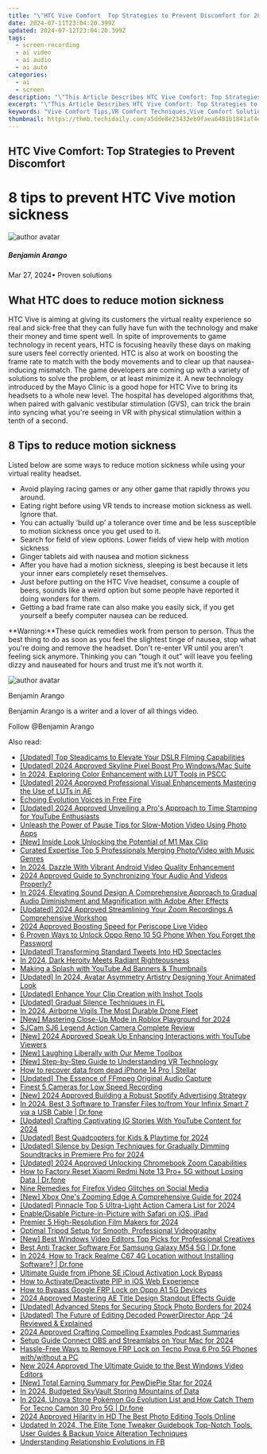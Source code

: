 ```yaml
---
title: "\"HTC Vive Comfort  Top Strategies to Prevent Discomfort for 2024\""
date: 2024-07-11T23:04:20.399Z
updated: 2024-07-12T23:04:20.399Z
tags: 
  - screen-recording
  - ai video
  - ai audio
  - ai auto
categories: 
  - ai
  - screen
description: "\"This Article Describes HTC Vive Comfort: Top Strategies to Prevent Discomfort for 2024\""
excerpt: "\"This Article Describes HTC Vive Comfort: Top Strategies to Prevent Discomfort for 2024\""
keywords: "Vive Comfort Tips,VR Comfort Techniques,Vive Comfort Solutions,Avoid Vive Strain,Easy Vive Use,Reduce Vive Discomfort,Healthy VR Habits"
thumbnail: https://thmb.techidaily.com/a5dde8e23432eb9faea6481b1841af4ec33dc75da64317f31b7964d607abcd74.jpg
---
```


## HTC Vive Comfort: Top Strategies to Prevent Discomfort

# 8 tips to prevent HTC Vive motion sickness

![author avatar](https://images.wondershare.com/filmora/article-images/benjamin-arango-author.jpg)

##### Benjamin Arango

 Mar 27, 2024• Proven solutions

## What HTC does to reduce motion sickness

 HTC Vive is aiming at giving its customers the virtual reality experience so real and sick-free that they can fully have fun with the technology and make their money and time spent well. In spite of improvements to game technology in recent years, HTC is focusing heavily these days on making sure users feel correctly oriented. HTC is also at work on boosting the frame rate to match with the body movements and to clear up that nausea-inducing mismatch. The game developers are coming up with a variety of solutions to solve the problem, or at least minimize it. A new technology introduced by the Mayo Clinic is a good hope for HTC Vive to bring its headsets to a whole new level. The hospital has developed algorithms that, when paired with galvanic vestibular stimulation (GVS), can trick the brain into syncing what you're seeing in VR with physical stimulation within a tenth of a second.

## 8 Tips to reduce motion sickness

 Listed below are some ways to reduce motion sickness while using your virtual reality headset.

* Avoid playing racing games or any other game that rapidly throws you around.
* Eating right before using VR tends to increase motion sickness as well. Ignore that.
* You can actually ‘build up’ a tolerance over time and be less susceptible to motion sickness once you get used to it.
* Search for field of view options. Lower fields of view help with motion sickness
* Ginger tablets aid with nausea and motion sickness
* After you have had a motion sickness, sleeping is best because it lets your inner ears completely reset themselves.
* Just before putting on the HTC Vive headset, consume a couple of beers, sounds like a weird option but some people have reported it doing wonders for them.
* Getting a bad frame rate can also make you easily sick, if you get yourself a beefy computer nausea can be reduced.

**Warning:**These quick remedies work from person to person. Thus the best thing to do as soon as you feel the slightest tinge of nausea, stop what you're doing and remove the headset. Don't re-enter VR until you aren't feeling sick anymore. Thinking you can "tough it out" will leave you feeling dizzy and nauseated for hours and trust me it’s not worth it.

![author avatar](https://images.wondershare.com/filmora/article-images/benjamin-arango-author.jpg)

Benjamin Arango

Benjamin Arango is a writer and a lover of all things video.

Follow @Benjamin Arango


<ins class="adsbygoogle"
     style="display:block"
     data-ad-format="autorelaxed"
     data-ad-client="ca-pub-7571918770474297"
     data-ad-slot="1223367746"></ins>



<ins class="adsbygoogle"
     style="display:block"
     data-ad-client="ca-pub-7571918770474297"
     data-ad-slot="8358498916"
     data-ad-format="auto"
     data-full-width-responsive="true"></ins>




<span class="atpl-alsoreadstyle">Also read:</span>
<div><ul>
<li><a href="https://fox-friendly.techidaily.com/updated-top-steadicams-to-elevate-your-dslr-filming-capabilities/"><u>[Updated] Top Steadicams to Elevate Your DSLR Filming Capabilities</u></a></li>
<li><a href="https://fox-friendly.techidaily.com/updated-2024-approved-skyline-pixel-boost-pro-windowsmac-suite/"><u>[Updated] 2024 Approved  Skyline Pixel Boost Pro  Windows/Mac Suite</u></a></li>
<li><a href="https://fox-friendly.techidaily.com/in-2024-exploring-color-enhancement-with-lut-tools-in-pscc/"><u>In 2024, Exploring Color Enhancement with LUT Tools in PSCC</u></a></li>
<li><a href="https://fox-friendly.techidaily.com/updated-2024-approved-professional-visual-enhancements-mastering-the-use-of-luts-in-ae/"><u>[Updated] 2024 Approved  Professional Visual Enhancements  Mastering the Use of LUTs in AE</u></a></li>
<li><a href="https://fox-friendly.techidaily.com/echoing-evolution-voices-in-free-fire/"><u>Echoing Evolution  Voices in Free Fire</u></a></li>
<li><a href="https://fox-friendly.techidaily.com/updated-2024-approved-unveiling-a-pros-approach-to-time-stamping-for-youtube-enthusiasts/"><u>[Updated] 2024 Approved  Unveiling a Pro's Approach to Time Stamping for YouTube Enthusiasts</u></a></li>
<li><a href="https://fox-friendly.techidaily.com/unleash-the-power-of-pause-tips-for-slow-motion-video-using-photo-apps/"><u>Unleash the Power of Pause  Tips for Slow-Motion Video Using Photo Apps</u></a></li>
<li><a href="https://extra-skills.techidaily.com/new-inside-look-unlocking-the-potential-of-m1-max-clip/"><u>[New] Inside Look  Unlocking the Potential of M1 Max Clip</u></a></li>
<li><a href="https://fox-friendly.techidaily.com/curated-expertise-top-5-professionals-merging-photovideo-with-music-genres/"><u>Curated Expertise  Top 5 Professionals Merging Photo/Video with Music Genres</u></a></li>
<li><a href="https://fox-friendly.techidaily.com/in-2024-dazzle-with-vibrant-android-video-quality-enhancement/"><u>In 2024, Dazzle With Vibrant Android Video Quality Enhancement</u></a></li>
<li><a href="https://ai-editing-video.techidaily.com/2024-approved-guide-to-synchronizing-your-audio-and-videos-properly/"><u>2024 Approved Guide to Synchronizing Your Audio And Videos Properly?</u></a></li>
<li><a href="https://sound-tweaking.techidaily.com/in-2024-elevating-sound-design-a-comprehensive-approach-to-gradual-audio-diminishment-and-magnification-with-adobe-after-effects/"><u>In 2024, Elevating Sound Design A Comprehensive Approach to Gradual Audio Diminishment and Magnification with Adobe After Effects</u></a></li>
<li><a href="https://screen-activity-recording.techidaily.com/updated-2024-approved-streamlining-your-zoom-recordings-a-comprehensive-workshop/"><u>[Updated] 2024 Approved  Streamlining Your Zoom Recordings  A Comprehensive Workshop</u></a></li>
<li><a href="https://fox-friendly.techidaily.com/2024-approved-boosting-speed-for-periscope-live-video/"><u>2024 Approved  Boosting Speed for Periscope Live Video</u></a></li>
<li><a href="https://easy-unlock-android.techidaily.com/6-proven-ways-to-unlock-oppo-reno-10-5g-phone-when-you-forget-the-password-by-drfone-android/"><u>6 Proven Ways to Unlock Oppo Reno 10 5G Phone When You Forget the Password</u></a></li>
<li><a href="https://twitter-clips.techidaily.com/updated-transforming-standard-tweets-into-hd-spectacles/"><u>[Updated] Transforming Standard Tweets Into HD Spectacles</u></a></li>
<li><a href="https://fox-friendly.techidaily.com/in-2024-dark-heroity-meets-radiant-righteousness/"><u>In 2024, Dark Heroity Meets Radiant Righteousness</u></a></li>
<li><a href="https://youtube-lab.techidaily.com/g-a-splash-with-youtube-ad-banners-and-thumbnails/"><u>Making a Splash with YouTube Ad Banners & Thumbnails</u></a></li>
<li><a href="https://facebook-video-content.techidaily.com/updated-in-2024-avatar-asymmetry-artistry-designing-your-animated-look/"><u>[Updated] In 2024, Avatar Asymmetry Artistry  Designing Your Animated Look</u></a></li>
<li><a href="https://fox-friendly.techidaily.com/updated-enhance-your-clip-creation-with-inshot-tools/"><u>[Updated] Enhance Your Clip Creation with Inshot Tools</u></a></li>
<li><a href="https://fox-friendly.techidaily.com/updated-gradual-silence-techniques-in-fl/"><u>[Updated] Gradual Silence Techniques in FL</u></a></li>
<li><a href="https://fox-friendly.techidaily.com/in-2024-airborne-vigils-the-most-durable-drone-fleet/"><u>In 2024, Airborne Vigils  The Most Durable Drone Fleet</u></a></li>
<li><a href="https://fox-friendly.techidaily.com/new-mastering-close-up-mode-in-roblox-playground-for-2024/"><u>[New] Mastering Close-Up Mode in Roblox Playground for 2024</u></a></li>
<li><a href="https://fox-friendly.techidaily.com/sjcam-sj6-legend-action-camera-complete-review/"><u>SJCam SJ6 Legend Action Camera Complete Review</u></a></li>
<li><a href="https://fox-friendly.techidaily.com/new-2024-approved-speak-up-enhancing-interactions-with-youtube-viewers/"><u>[New] 2024 Approved  Speak Up  Enhancing Interactions with YouTube Viewers</u></a></li>
<li><a href="https://fox-friendly.techidaily.com/new-laughing-liberally-with-our-meme-toolbox/"><u>[New] Laughing Liberally with Our Meme Toolbox</u></a></li>
<li><a href="https://extra-approaches.techidaily.com/new-step-by-step-guide-to-understanding-vr-technology/"><u>[New] Step-by-Step Guide to Understanding VR Technology</u></a></li>
<li><a href="https://blog-min.techidaily.com/how-to-recover-data-from-dead-iphone-14-pro-stellar-by-stellar-data-recovery-ios-iphone-data-recovery/"><u>How to recover data from dead iPhone 14 Pro | Stellar</u></a></li>
<li><a href="https://fox-friendly.techidaily.com/updated-the-essence-of-ffmpeg-original-audio-capture/"><u>[Updated] The Essence of FFmpeg  Original Audio Capture</u></a></li>
<li><a href="https://vp-tips.techidaily.com/finest-5-cameras-for-low-speed-recording/"><u>Finest 5 Cameras for Low Speed Recording</u></a></li>
<li><a href="https://fox-friendly.techidaily.com/new-2024-approved-building-a-robust-spotify-advertising-strategy/"><u>[New] 2024 Approved  Building a Robust Spotify Advertising Strategy</u></a></li>
<li><a href="https://android-transfer.techidaily.com/in-2024-best-3-software-to-transfer-files-tofrom-your-infinix-smart-7-via-a-usb-cable-drfone-by-drfone-transfer-from-android-transfer-from-android/"><u>In 2024, Best 3 Software to Transfer Files to/from Your Infinix Smart 7 via a USB Cable | Dr.fone</u></a></li>
<li><a href="https://instagram-video-files.techidaily.com/updated-crafting-captivating-ig-stories-with-youtube-content-for-2024/"><u>[Updated] Crafting Captivating IG Stories With YouTube Content for 2024</u></a></li>
<li><a href="https://fox-friendly.techidaily.com/updated-best-quadcopters-for-kids-and-playtime-for-2024/"><u>[Updated] Best Quadcopters for Kids & Playtime for 2024</u></a></li>
<li><a href="https://fox-friendly.techidaily.com/updated-silence-by-design-techniques-for-gradually-dimming-soundtracks-in-premiere-pro-for-2024/"><u>[Updated] Silence by Design  Techniques for Gradually Dimming Soundtracks in Premiere Pro for 2024</u></a></li>
<li><a href="https://fox-friendly.techidaily.com/updated-2024-approved-unlocking-chromebook-zoom-capabilities/"><u>[Updated] 2024 Approved  Unlocking Chromebook Zoom Capabilities</u></a></li>
<li><a href="https://techidaily.com/how-to-factory-reset-xiaomi-redmi-note-13-proplus-5g-without-losing-data-drfone-by-drfone-reset-android-reset-android/"><u>How to Factory Reset Xiaomi Redmi Note 13 Pro+ 5G without Losing Data | Dr.fone</u></a></li>
<li><a href="https://extra-resources.techidaily.com/nine-remedies-for-firefox-video-glitches-on-social-media/"><u>Nine Remedies for Firefox Video Glitches on Social Media</u></a></li>
<li><a href="https://fox-friendly.techidaily.com/new-xbox-ones-zooming-edge-a-comprehensive-guide-for-2024/"><u>[New] Xbox One's Zooming Edge  A Comprehensive Guide for 2024</u></a></li>
<li><a href="https://fox-friendly.techidaily.com/updated-pinnacle-top-5-ultra-light-action-camera-list-for-2024/"><u>[Updated] Pinnacle Top 5 Ultra-Light Action Camera List for 2024</u></a></li>
<li><a href="https://fox-friendly.techidaily.com/enabledisable-picture-in-picture-with-safari-on-ios-ipad/"><u>Enable/Disable Picture-in-Picture with Safari on iOS, iPad</u></a></li>
<li><a href="https://fox-friendly.techidaily.com/premier-5-high-resolution-film-makers-for-2024/"><u>Premier 5 High-Resolution Film Makers for 2024</u></a></li>
<li><a href="https://youtube-lab.techidaily.com/al-tripod-setup-for-smooth-professional-videography/"><u>Optimal Tripod Setup for Smooth, Professional Videography</u></a></li>
<li><a href="https://fox-friendly.techidaily.com/new-best-windows-video-editors-top-picks-for-professional-creatives/"><u>[New] Best Windows Video Editors  Top Picks for Professional Creatives</u></a></li>
<li><a href="https://android-location-track.techidaily.com/best-anti-tracker-software-for-samsung-galaxy-m54-5g-drfone-by-drfone-virtual-android/"><u>Best Anti Tracker Software For Samsung Galaxy M54 5G | Dr.fone</u></a></li>
<li><a href="https://android-location-track.techidaily.com/in-2024-how-to-track-realme-c67-4g-location-without-installing-software-drfone-by-drfone-virtual-android/"><u>In 2024, How to Track Realme C67 4G Location without Installing Software? | Dr.fone</u></a></li>
<li><a href="https://activate-lock.techidaily.com/ultimate-guide-from-iphone-se-icloud-activation-lock-bypass-by-drfone-ios/"><u>Ultimate Guide from iPhone SE iCloud Activation Lock Bypass</u></a></li>
<li><a href="https://fox-friendly.techidaily.com/how-to-activatedeactivate-pip-in-ios-web-experience/"><u>How to Activate/Deactivate PIP in iOS Web Experience</u></a></li>
<li><a href="https://android-frp.techidaily.com/how-to-bypass-google-frp-lock-on-oppo-a1-5g-devices-by-drfone-android/"><u>How to Bypass Google FRP Lock on Oppo A1 5G Devices</u></a></li>
<li><a href="https://fox-friendly.techidaily.com/2024-approved-mastering-ae-title-design-standout-effects-guide/"><u>2024 Approved  Mastering AE Title Design  Standout Effects Guide</u></a></li>
<li><a href="https://fox-friendly.techidaily.com/updated-advanced-steps-for-securing-stock-photo-borders-for-2024/"><u>[Updated] Advanced Steps for Securing Stock Photo Borders for 2024</u></a></li>
<li><a href="https://fox-friendly.techidaily.com/updated-the-future-of-editing-decoded-powerdirector-app-24-reviewed-and-explained/"><u>[Updated] The Future of Editing Decoded  PowerDirector App '24 Reviewed & Explained</u></a></li>
<li><a href="https://fox-friendly.techidaily.com/2024-approved-crafting-compelling-examples-podcast-summaries/"><u>2024 Approved  Crafting Compelling Examples  Podcast Summaries</u></a></li>
<li><a href="https://extra-guidance.techidaily.com/setup-guide-connect-obs-and-streamlabs-on-your-mac-for-2024/"><u>Setup Guide  Connect OBS and Streamlabs on Your Mac for 2024</u></a></li>
<li><a href="https://bypass-frp.techidaily.com/hassle-free-ways-to-remove-frp-lock-on-tecno-pova-6-pro-5g-phones-withwithout-a-pc-by-drfone-android/"><u>Hassle-Free Ways to Remove FRP Lock on Tecno Pova 6 Pro 5G Phones with/without a PC</u></a></li>
<li><a href="https://smart-video-editing.techidaily.com/new-2024-approved-the-ultimate-guide-to-the-best-windows-video-editors/"><u>New 2024 Approved The Ultimate Guide to the Best Windows Video Editors</u></a></li>
<li><a href="https://fox-friendly.techidaily.com/new-total-earning-summary-for-pewdiepie-star-for-2024/"><u>[New] Total Earning Summary for PewDiePie Star for 2024</u></a></li>
<li><a href="https://fox-friendly.techidaily.com/in-2024-budgeted-skyvault-storing-mountains-of-data/"><u>In 2024, Budgeted SkyVault  Storing Mountains of Data</u></a></li>
<li><a href="https://pokemon-go-android.techidaily.com/in-2024-unova-stone-pokemon-go-evolution-list-and-how-catch-them-for-tecno-camon-30-pro-5g-drfone-by-drfone-virtual-android/"><u>In 2024, Unova Stone Pokémon Go Evolution List and How Catch Them For Tecno Camon 30 Pro 5G | Dr.fone</u></a></li>
<li><a href="https://some-knowledge.techidaily.com/2024-approved-hilarity-in-hd-the-best-photo-editing-tools-online/"><u>2024 Approved  Hilarity in HD  The Best Photo Editing Tools Online</u></a></li>
<li><a href="https://audio-editing.techidaily.com/updated-in-2024-the-elite-tone-tweaker-guidebook-top-notch-tools-user-guides-and-backup-voice-alteration-techniques/"><u>Updated In 2024, The Elite Tone Tweaker Guidebook Top-Notch Tools, User Guides & Backup Voice Alteration Techniques</u></a></li>
<li><a href="https://facebook.techidaily.com/understanding-relationship-evolutions-in-fb/"><u>Understanding Relationship Evolutions in FB</u></a></li>
</ul></div>

